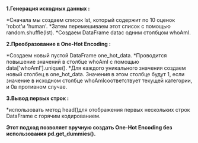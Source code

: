 **1.Генерация исходных данных :**

   *Сначала мы создаем список lst, который содержит по 10 оценок 'robot'и 'human'.
   *Затем перемешиваем этот список с помощью random.shuffle(lst).
   *Создаем DataFrame dataс одним столбцом whoAmI.

**2.Преобразование в One-Hot Encoding :**

   *Создаем новый пустой DataFrame one_hot_data.
   *Проводится повышение значений в столбце whoAmI с помощью data['whoAmI'].unique().
   *Для каждого уникального значения создаем новый столбец в one_hot_data. Значения в этом столбце будут 1, если значение в исходном столбце whoAmIсоответствует текущей категории, и 0в противном случае.

**3.Вывод первых строк :**

   *использовать метод head()для отображения первых нескольких строк DataFrame с горячим кодированием.

**Этот подход позволяет вручную создать One-Hot Encoding без использования pd.get_dummies().**